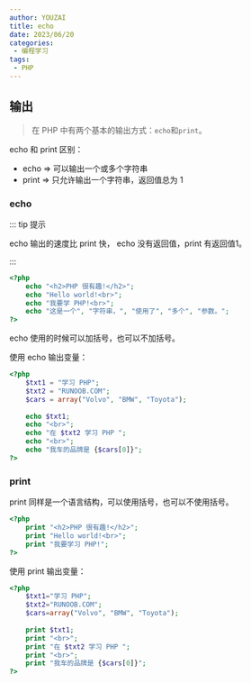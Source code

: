 ```yaml
---
author: YOUZAI
title: echo
date: 2023/06/20
categories:
 - 编程学习
tags:
 - PHP
---
```


## 输出

> 在 PHP 中有两个基本的输出方式：`echo`和`print`。

echo 和 print 区别：

* echo => 可以输出一个或多个字符串
* print => 只允许输出一个字符串，返回值总为 1

### echo

::: tip 提示

echo 输出的速度比 print 快， echo 没有返回值，print 有返回值1。

:::

```php
<?php
	echo "<h2>PHP 很有趣!</h2>";
	echo "Hello world!<br>";
	echo "我要学 PHP!<br>";
	echo "这是一个", "字符串，", "使用了", "多个", "参数。";
?>
```

echo 使用的时候可以加括号，也可以不加括号。

使用 echo 输出变量：

```php
<?php
	$txt1 = "学习 PHP";
	$txt2 = "RUNOOB.COM";
	$cars = array("Volvo", "BMW", "Toyota");
	 
	echo $txt1;
	echo "<br>";
	echo "在 $txt2 学习 PHP ";
	echo "<br>";
	echo "我车的品牌是 {$cars[0]}";
?>
```

### print

print 同样是一个语言结构，可以使用括号，也可以不使用括号。

```php
<?php
	print "<h2>PHP 很有趣!</h2>";
	print "Hello world!<br>";
	print "我要学习 PHP!";
?>
```

使用 print 输出变量：

```php
<?php
	$txt1="学习 PHP";
	$txt2="RUNOOB.COM";
	$cars=array("Volvo", "BMW", "Toyota");
	 
	print $txt1;
	print "<br>";
	print "在 $txt2 学习 PHP ";
	print "<br>";
	print "我车的品牌是 {$cars[0]}";
?>
```
